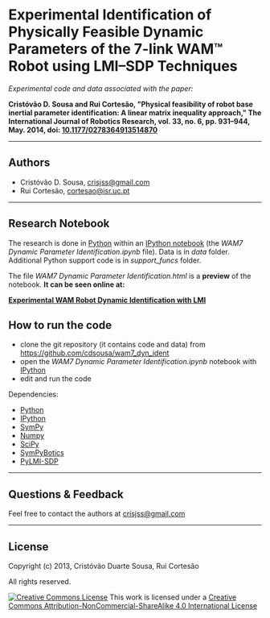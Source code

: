 Experimental Identification of Physically Feasible Dynamic Parameters of the 7-link WAM™ Robot using LMI–SDP Techniques
=======================================================================================================================

*Experimental code and data associated with the paper:*

**Cristóvão D. Sousa and Rui Cortesão, "Physical feasibility of robot base inertial parameter identification: A linear matrix inequality approach," The International Journal of Robotics Research, vol. 33, no. 6, pp. 931–944, May. 2014, doi: [10.1177/0278364913514870](http://dx.doi.org/10.1177/0278364913514870)**


------------------------


Authors
-------

- Cristóvão D. Sousa, [crisjss@gmail.com](mailto:crisjss@gmail.com)
- Rui Cortesão, [cortesao@isr.uc.pt](mailto:cortesao@isr.uc.pt)

------------------------


Research Notebook
-----------------

The research is done in [Python](http://www.python.org/) within an [IPython notebook](http://ipython.org/notebook.html) (the *WAM7 Dynamic Parameter Identification.ipynb* file).
Data is in *data* folder. Additional Python support code is in *support_funcs* folder.

The file *WAM7 Dynamic Parameter Identification.html* is a **preview** of the notebook. **It can be seen online at:**

**[Experimental WAM Robot Dynamic Identification with LMI](http://goo.gl/dOPj8j)**



How to run the code
-------------------

- clone the git repository (it contains code and data) from https://github.com/cdsousa/wam7_dyn_ident
- open the *WAM7 Dynamic Parameter Identification.ipynb* notebook with [IPython](http://ipython.org/)
- edit and run the code

Dependencies:

- [Python](http://www.python.org/)
- [IPython](http://ipython.org/)
- [SymPy](http://sympy.org/)
- [Numpy](http://www.numpy.org/)
- [SciPy](http://www.scipy.org/)
- [SymPyBotics](https://github.com/cdsousa/SymPyBotics)
- [PyLMI-SDP](https://github.com/cdsousa/PyLMI-SDP)

------------------------


Questions & Feedback
--------------------

Feel free to contact the authors at [crisjss@gmail.com](mailto:crisjss@gmail.com)

------------------------


License
-------

Copyright (c) 2013, Cristóvão Duarte Sousa, Rui Cortesão

All rights reserved.

[![Creative Commons License](http://i.creativecommons.org/l/by-nc-sa/4.0/88x31.png)](http://creativecommons.org/licenses/by-nc-sa/4.0/)
This work is licensed under a [Creative Commons Attribution-NonCommercial-ShareAlike 4.0 International License](http://creativecommons.org/licenses/by-nc-sa/4.0/)

